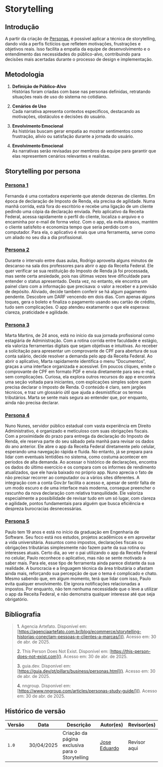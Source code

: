 # Storytelling 

## Introdução 

A partir da criação de [Personas](https://requisitos-de-software.github.io/2025.1-ReceitaFederal/elicitacao/personas/), é possível aplicar a técnica de storytelling, dando vida a perfis fictícios que refletem motivações, frustrações e objetivos reais. Isso facilita a empatia da equipe de desenvolvimento e o entendimento das necessidades do público-alvo, contribuindo para decisões mais acertadas durante o processo de design e implementação.

## Metodologia
1. **Definição de Público-Alvo**  
   Histórias foram criadas com base nas personas definidas, retratando situações reais de uso do sistema no cotidiano.

2. **Cenários de Uso**  
   Cada narrativa apresenta contextos específicos, destacando as motivações, obstáculos e decisões do usuário.

3. **Envolvimento Emocional**     
   As histórias buscam gerar empatia ao mostrar sentimentos como frustração, alívio ou satisfação durante a jornada do usuário.

3. **Envolvimento Emocional**     
   As narrativas serão revisadas por membros da equipe para garantir que elas representem cenários relevantes e realistas.

## Storytelling por persona

### [Persona 1](https://requisitos-de-software.github.io/2025.1-ReceitaFederal/elicitacao/personas/#persona-1)

Fernanda é uma contadora experiente que atende dezenas de clientes. Em época de declaração de Imposto de Renda, ela precisa de agilidade. Numa manhã corrida, está fora do escritório e recebe uma ligação de um cliente pedindo uma cópia da declaração enviada. Pelo aplicativo da Receita Federal, acessa rapidamente o perfil do cliente, localiza o arquivo e o encaminha por e-mail de forma veloz. Com o app, ela evita atrasos, mantém o cliente satisfeito e economiza tempo que seria perdido com o computador. Para ela, o aplicativo é mais que uma ferramenta, serve como um aliado no seu dia a dia profissional.

### [Persona 2](https://requisitos-de-software.github.io/2025.1-ReceitaFederal/elicitacao/personas/#persona-2)

Durante o intervalo entre duas aulas, Rodrigo aproveita alguns minutos de descanso na sala dos professores para abrir o app da Receita Federal. Ele quer verificar se sua restituição do Imposto de Renda já foi processada, mas sente certa ansiedade, pois nas últimas vezes teve dificuldade para entender o status apresentado. Desta vez, no entanto, ele encontra um painel claro com a informação que precisava: o valor a receber e a previsão de depósito. Aliviado, decide também conferir se há algum pagamento pendente. Descobre um DARF vencendo em dois dias. Com apenas alguns toques, gera o boleto e finaliza o pagamento usando seu cartão de crédito, tudo sem complicações. O app atendeu exatamente o que ele esperava: clareza, praticidade e agilidade.

### [Persona 3](https://requisitos-de-software.github.io/2025.1-ReceitaFederal/elicitacao/personas/#persona-3)

Marta Martins, de 24 anos, está no início da sua jornada profissional como estagiária de Administração. Com a rotina corrida entre faculdade e estágio, ela valoriza ferramentas digitais que sejam objetivas e intuitivas. Ao receber a solicitação para apresentar um comprovante de CPF para abertura de sua conta salário, decide resolver a demanda pelo app da Receita Federal.
Ao abrir o aplicativo, Marta rapidamente identifica o menu “Documentos”, graças a uma interface organizada e acessível. Em poucos cliques, emite o comprovante de CPF em formato PDF e envia diretamente para seu e-mail, sem complicações.
Curiosa, ela explora outros recursos do app e encontra uma seção voltada para iniciantes, com explicações simples sobre quem precisa declarar o Imposto de Renda. O conteúdo é claro, sem jargões técnicos, e traz um glossário útil que ajuda a desmistificar os termos tributários. Marta se sente mais segura ao entender que, por enquanto, ainda não precisa declarar.

### [Persona 4](https://requisitos-de-software.github.io/2025.1-ReceitaFederal/elicitacao/personas/#persona-4)

Nuno Nunes, servidor público estadual com vasta experiência em Direito Administrativo, é organizado e meticuloso com suas obrigações fiscais. Com a proximidade do prazo para entrega da declaração do Imposto de Renda, ele reserva parte do seu sábado pela manhã para revisar os dados do ano anterior.
Ele abre o app da Receita Federal diretamente pelo celular, esperando uma navegação rápida e fluida. No entanto, já se prepara para lidar com eventuais lentidões no sistema, como costuma acontecer em períodos de alta demanda. Ao acessar o histórico de declarações, encontra os dados do último exercício e os compara com os informes de rendimento atualizados, que ele havia baixado no próprio app.
Nuno aprecia o fato de não precisar recorrer ao computador ou a vários sites diferentes. A integração com a conta Gov.br facilita o acesso e, apesar de sentir falta de um modo escuro e de uma interface mais moderna, consegue preencher o rascunho da nova declaração com relativa tranquilidade. Ele valoriza especialmente a possibilidade de revisar tudo em um só lugar, com clareza e agilidade, pontos fundamentais para alguém que busca eficiência e despreza burocracias desnecessárias.

### [Persona 5](https://requisitos-de-software.github.io/2025.1-ReceitaFederal/elicitacao/personas/#persona-5)

Paulo tem 19 anos e está no início da graduação em Engenharia de Software. Seu foco está nos estudos, projetos acadêmicos e em aproveitar a vida universitária. Assuntos como impostos, declarações fiscais ou obrigações tributárias simplesmente não fazem parte da sua rotina ou interesses atuais.
Certo dia, ao ver o pai utilizando o app da Receita Federal no celular, Paulo reconhece o aplicativo, mas não se sente motivado a saber mais. Para ele, esse tipo de ferramenta ainda parece distante da sua realidade. A burocracia e a linguagem técnica da área tributária o afastam ainda mais, reforçando sua percepção de que o tema é complicado e chato.
Mesmo sabendo que, em algum momento, terá que lidar com isso, Paulo evita qualquer envolvimento. Ele ignora notificações relacionadas a impostos. Por enquanto, não tem nenhuma necessidade que o leve a utilizar o app da Receita Federal, e não demonstra qualquer interesse até que seja obrigatório.


## Bibliografia

> <a>1.</a> Agencia Artefato. Disponível em: [https://agenciaartefato.com.br/blog/ecommerce/storytelling-historias-conectam-pessoas-e-clientes-a-marcas/](). Acesso em: 30 de abr. de 2025.
>
> <a>2.</a> This Person Does Not Exist. Disponível em: [https://this-person-does-not-exist.com](). Acesso em: 30 de abr. de 2025.
>
> <a>3.</a> guia.dev. Disponível em: [https://guia.dev/pt/pillars/business/personas.html](). Acesso em: 30 de abr. de 2025.
>
> <a>4.</a> nngroup. Disponível em: [https://www.nngroup.com/articles/personas-study-guide/](). Acesso em: 30 de abr. de 2025.
>


## Histórico de versão
Versão |   Data  | Descrição | Autor(es) | Revisor(es)
------ | ---- | ------ | ---------- | ----------
`1.0` | 30/04/2025 | Criação da página exclusiva para o Storytelling | [Jose Eduardo](https://github.com/jevprado) | Revisor aqui |
